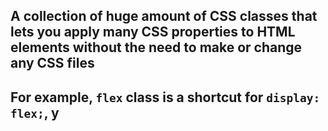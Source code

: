 ## A collection of huge amount of CSS classes that lets you apply many CSS properties to HTML elements without the need to make or change any CSS files
## For example, `flex` class is a shortcut for `display: flex;`, y